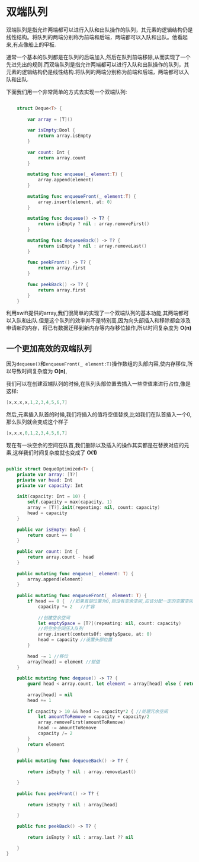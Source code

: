 # 双端队列

双端队列是指允许两端都可以进行入队和出队操作的队列，其元素的逻辑结构仍是线性结构。将队列的两端分别称为前端和后端，两端都可以入队和出队。他看起来,有点像船上的甲板.

通常一个基本的队列都是在队列的后端加入,然后在队列前端移除,从而实现了一个先进先出的规则.而双端队列是指允许两端都可以进行入队和出队操作的队列，其元素的逻辑结构仍是线性结构.将队列的两端分别称为前端和后端，两端都可以入队和出队.

下面我们用一个非常简单的方式去实现一个双端队列:

```swift

	struct Deque<T> {
	    
	    var array = [T]()
	    
	    var isEmpty:Bool {
	        return array.isEmpty
	    }
	    
	    var count: Int {
	        return array.count
	    }
	    
	    mutating func enqueue(_ element:T) {
	        array.append(element)
	    }
	    
	    mutating func enqueueFront(_ element:T) {
	        array.insert(element, at: 0)
	    }
	    
	    mutating func dequeue() -> T? {
	        return isEmpty ? nil : array.removeFirst()
	    }
	    
	    mutating func dequeueBack() -> T? {
	        return isEmpty ? nil : array.removeLast()
	    }
	
	    func peekFront() -> T? {
	        return array.first
	    }
	    
	    func peekBack() -> T? {
	        return array.first
	    }
	}

```

利用swift提供的array,我们很简单的实现了一个双端队列的基本功能,其两端都可以入队和出队.但是这个队列的效率并不是特别高,因为向头部插入和移除都会涉及申请新的内存，将已有数据迁移到新内存等内存移位操作,所以时间复杂度为 **O(n)**

## 一个更加高效的双端队列

因为`dequeue()`和`enqueueFront(_ element:T)`操作数组的头部内容,使内存移位,所以导致时间复杂度为 **O(n)**,

我们可以在创建双端队列的时候,在队列头部位置去插入一些空值来进行占位,像是这样:
```swift
[x,x,x,x,1,2,3,4,5,6,7]
```
然后,元素插入队首的时候,我们将插入的值将空值替换,比如我们在队首插入一个0,那么队列就会变成这个样子
```swift
[x,x,x,0,1,2,3,4,5,6,7]
```
现在有一块空余的空间在队首,我们删除以及插入的操作其实都是在替换对应的元素,这样我们时间复杂度就也变成了 **O(1)**

``` swift 

public struct DequeOptimized<T> {
    private var array: [T?]
    private var head: Int
    private var capacity: Int
    
    init(capacity: Int = 10) {
        self.capacity = max(capacity, 1)
        array = [T?].init(repeating: nil, count: capacity)
        head = capacity
    }
    
    public var isEmpty: Bool {
        return count == 0
    }
    
    public var count: Int {
        return array.count - head
    }
    
    public mutating func enqueue(_ element: T) {
        array.append(element)
    }
    
    public mutating func enqueueFront(_ element: T) {
        if head == 0 {  //如果首部位置为0,则没有空余空间,应该分配一定的空置空间给队列
            capacity *= 2	//扩容
            
            //创建空余空间
            let emptySpace = [T?](repeating: nil, count: capacity)
            //将空余空间压入队列
            array.insert(contentsOf: emptySpace, at: 0)
            head = capacity //设置头部位置
        }
        
        head -= 1 //移位
        array[head] = element //赋值
    }
    
    public mutating func dequeue() -> T? {
        guard head < array.count, let element = array[head] else { return nil }
        
        array[head] = nil
        head += 1
        
        if capacity > 10 && head >= capacity*2 { //处理冗余空间
            let amountToRemove = capacity + capacity/2
            array.removeFirst(amountToRemove)
            head -= amountToRemove
            capacity /= 2
        }
        return element
    }
    
    public mutating func dequeueBack() -> T? {
        
        return isEmpty ? nil : array.removeLast()

    }
    
    public func peekFront() -> T? {
        
        return isEmpty ? nil : array[head]

    }
    
    public func peekBack() -> T? {
        
        return isEmpty ? nil : array.last ?? nil

    }
}

```

